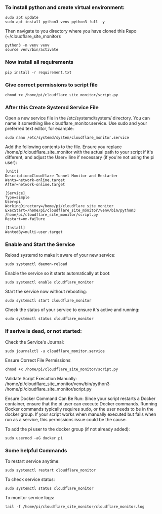 ### To install python and create virtual environment:
```
sudo apt update
sudo apt install python3-venv python3-full -y
```

Then navigate to you directory where you have cloned this Repo (~/cloudflare_site_monitor):
```
python3 -m venv venv
source venv/bin/activate
```

### Now install all requirements
```
pip install -r requirement.txt
```

### Give correct permissions to script file
```
chmod +x /home/pi/cloudflare_site_monitor/script.py
```


### After this Create Systemd Service File
Open a new service file in the /etc/systemd/system/ directory. You can name it something like cloudflare_monitor.service. Use sudo and your preferred text editor, for example:
```
sudo nano /etc/systemd/system/cloudflare_monitor.service
```
Add the following contents to the file. 
Ensure you replace /home/pi/cloudflare_site_monitor with the actual path to your script if it's different, and adjust the User= line if necessary (if you're not using the pi user):
```
[Unit]
Description=Cloudflare Tunnel Monitor and Restarter
Wants=network-online.target
After=network-online.target

[Service]
Type=simple
User=pi
WorkingDirectory=/home/pi/cloudflare_site_monitor
ExecStart=/home/pi/cloudflare_site_monitor/venv/bin/python3 /home/pi/cloudflare_site_monitor/script.py
Restart=on-failure

[Install]
WantedBy=multi-user.target
```

### Enable and Start the Service
Reload systemd to make it aware of your new service:
```
sudo systemctl daemon-reload
```

Enable the service so it starts automatically at boot:
```
sudo systemctl enable cloudflare_monitor
```

Start the service now without rebooting:
```
sudo systemctl start cloudflare_monitor
```

Check the status of your service to ensure it's active and running:
```
sudo systemctl status cloudflare_monitor
```


### If serive is dead, or not started:
Check the Service's Journal:
```
sudo journalctl -u cloudflare_monitor.service
```

Ensure Correct File Permissions:
```
chmod +x /home/pi/cloudflare_site_monitor/script.py
```

Validate Script Execution Manually:
/home/pi/cloudflare_site_monitor/venv/bin/python3 /home/pi/cloudflare_site_monitor/script.py

Ensure Docker Command Can Be Run:
Since your script restarts a Docker container, ensure that the pi user can execute Docker commands. Running Docker commands typically requires sudo, or the user needs to be in the docker group. If your script works when manually executed but fails when run as a service, this permissions issue could be the cause.

To add the pi user to the docker group (if not already added):
```
sudo usermod -aG docker pi
```


### Some helpful Commands
To restart service anytime:
```
sudo systemctl restart cloudflare_monitor
```

To check service status:
```
sudo systemctl status cloudflare_monitor
```

To monitor service logs:
```
tail -f /home/pi/cloudflare_site_monitor/cloudflare_monitor.log
```
